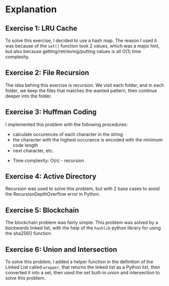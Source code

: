 # Explanation

## Exercise 1: LRU Cache

To solve this exercise, I decided to use a hash map. The reason I used it was because of the `set()` function took 2 values, which was a major hint, but also because getting/retrieving/putting values is all O(1) time complexity.

## Exercise 2: File Recursion

The idea behing this exercise is recursion. We visit each folder, and in each folder, we keep the files that matches the wanted pattern, then continue deeper into the folder.

## Exercise 3: Huffman Coding

I implemented this problem with the following procedures:

- calculate occurences of each character in the string
- the character with the highest occurance is encoded with the minimum code length
- next character, etc.

* Time complexity: O(n) - recursion

## Exercise 4: Active Directory

Recursion was used to solve this problem, but with 2 base cases to avoid the RecursionDepthOverflow error in Python.

## Exercise 5: Blockchain

The blockchain problem was fairly simple. This problem was solved by a _backwards_ linked list, with the help of the `hashlib` python library for using the sha256() function.

## Exercise 6: Union and Intersection

To solve this problem, I added a helper function in the definition of the Linked List called `wrapper`, that returns the linked list as a Python list, then converted it into a set, then used the set built-in union and intersection to solve this problem.
